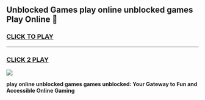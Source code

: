 
## Unblocked Games play online unblocked games Play Online 👋
<h3>
<a href="https://news.freeplayer.one?title=play_online_unblocked_games&ref=17F">CLICK TO PLAY</a></h3>
<hr>

<h3>
<a href="https://news.freeplayer.one?title=play_online_unblocked_games&ref=17F">CLICK 2 PLAY</a>
  
</h3>

<a href="https://news.freeplayer.one?title=play_online_unblocked_games&ref=17F/"><img src="https://clearcache.store/games.png"></a>


**play online unblocked games games unblocked: Your Gateway to Fun and Accessible Online Gaming**
